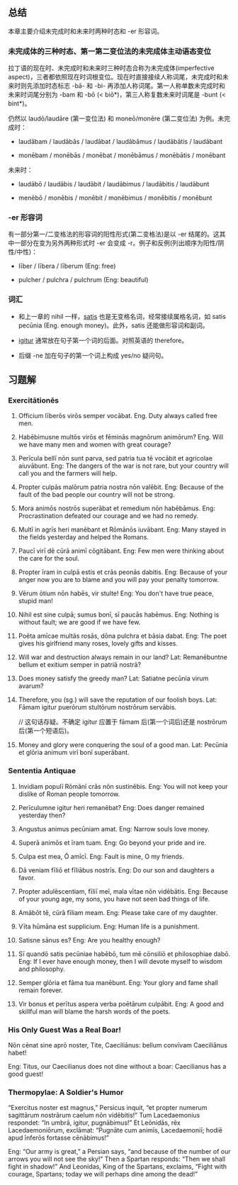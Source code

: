 ## 总结

本章主要介绍未完成时和未来时两种时态和 -er 形容词。

### 未完成体的三种时态、第一第二变位法的未完成体主动语态变位

拉丁语的现在时、未完成时和未来时三种时态合称为未完成体(imperfective aspect)，三者都依照现在时词根变位。现在时直接接续人称词尾，未完成时和未来时则先添加时态标志 -bā- 和 -bi- 再添加人称词尾。第一人称单数未完成时和未来时词尾分别为 -bam 和 -bō (< biō\*)，第三人称复数未来时词尾是 -bunt (< bint\*)。

仍然以 laudō/laudāre (第一变位法) 和 moneō/monēre (第二变位法) 为例。未完成时：

*   laudābam / laudābās / laudābat / laudābāmus / laudābātis / laudābant

*   monēbam / monēbās / monēbat / monēbāmus / monēbātis / monēbant

未来时：

*   laudābō / laudābis / laudābit / laudābimus / laudābitis / laudābunt

*   menēbō / monēbis / monēbit / monēbimus / monēbitis / monēbunt

### -er 形容词

有一部分第一/二变格法的形容词的阳性形式(第二变格法)是以 -er 结尾的。这其中一部分在变为另外两种形式时 -er 会变成 -r。例子和反例(列出顺序为阳性/阴性/中性)：

*   līber / lībera / līberum (Eng: free)

*   pulcher / pulchra / pulchrum (Eng: beautiful)

### 词汇

*   和上一章的 nihil 一样，[satis](https://en.wiktionary.org/wiki/satis#Latin) 也是无变格名词，经常接续属格名词，如 satis pecūnia (Eng. enough money)。此外，satis 还能做形容词和副词。

*   [igitur](https://en.wiktionary.org/wiki/igitur) 通常放在句子第一个词的后面。对照英语的 therefore。

*   后缀 -ne 加在句子的第一个词上构成 yes/no 疑问句。

## 习题解

### Exercitātionēs

1.  Officium līberōs virōs semper vocābat. Eng. Duty always called free men.

2.  Habēbimusne multōs virōs et fēminās magnōrum animōrum?
    Eng. Will we have many men and women with great courage?

3.  Perīcula bellī nōn sunt parva, sed patria tua tē vocābit et agricolae aiuvābunt.
    Eng: The dangers of the war is not rare, but your country will call you and the farmers will help.

4.  Propter culpās malōrum patria nostra nōn valēbit.
    Eng: Because of the fault of the bad people our country will not be strong.

5.  Mora animōs nostrōs superābat et remedium nōn habēbāmus.
    Eng: Procrastination defeated our courage and we had no remedy.

6.  Multī in agrīs heri manēbant et Rōmānōs iuvābant.
    Eng: Many stayed in the fields yesterday and helped the Romans.

7.  Paucī virī dē cūrā animī cōgitābant.
    Eng: Few men were thinking about the care for the soul.

8.  Propter īram in culpā estis et crās peonās dabitis.
    Eng: Because of your anger now you are to blame and you will pay your penalty tomorrow.

9.  Vērum ōtium nōn habēs, vir stulte!
    Eng: You don't have true peace, stupid man!

10. Nihil est sine culpā; sumus bonī, sī paucās habēmus.
    Eng: Nothing is without fault; we are good if we have few.

11. Poēta amīcae multās rosās, dōna pulchra et bāsia dabat.
    Eng: The poet gives his girlfriend many roses, lovely gifts and kisses.

12. Will war and destruction always remain in our land?
    Lat: Remanēbuntne bellum et exitium semper in patriā nostrā?

13. Does money satisfy the greedy man?
    Lat: Satiatne pecūnia virum avarum?

14. Therefore, you (sg.) will save the reputation of our foolish boys.
    Lat: Fāmam igitur puerōrum stultōrum nostrōrum servābis.

    // 这句话存疑。不确定 igitur 应置于 fāmam 后(第一个词后)还是 nostrōrum 后(第一个短语后)。

15. Money and glory were conquering the soul of a good man.
    Lat: Pecūnia et glōria animum virī bonī superābant.

### Sententia Antiquae

1.  Invidiam populī Rōmānī crās nōn sustinēbis.
    Eng: You will not keep your dislike of Roman people tomorrow.

2.  Perīculumne igitur heri remanēbat?
    Eng: Does danger remained yesterday then?

3.  Angustus animus pecūniam amat.
    Eng: Narrow souls love money.

4.  Superā animōs et īram tuam.
    Eng: Go beyond your pride and ire.

5.  Culpa est mea, Ō amīcī.
    Eng: Fault is mine, O my friends.

6.  Dā veniam fīliō et fīliābus nostrīs.
    Eng: Do our son and daughters a favor.

7.  Propter adulēscentiam, fīliī meī, mala vītae nōn vidēbātis.
    Eng: Because of your young age, my sons, you have not seen bad things of life.

8.  Amābōt tē, cūrā fīliam meam.
    Eng: Please take care of my daughter.

9.  Vīta hūmāna est supplicium.
    Eng: Human life is a punishment.

10. Satisne sānus es?
    Eng: Are you healthy enough?

11. Sī quandō satis pecūniae habēbō, tum mē cōnsiliō et philosophiae dabō.
    Eng: If I ever have enough money, then I will devote myself to wisdom and philosophy.

12. Semper glōria et fāma tua manēbunt.
    Eng: Your glory and fame shall remain forever.

13. Vir bonus et perītus aspera verba poētārum culpābit.
    Eng: A good and skillful man will blame the harsh words of the poets.

### His Only Guest Was a Real Boar!

Nōn cēnat sine aprō noster, Tite, Caeciliānus: bellum convīvam Caeciliānus habet!

Eng: Titus, our Caecilianus does not dine without a boar: Caecilianus has a good guest!

### Thermopylae: A Soldier's Humor

“Exercitus noster est magnus,” Persicus inquit, “et propter numerum sagittārum nostrārum caelum nōn vidēbitis!” Tum Lacedaemonius respondet: “In umbrā, igitur, pugnābimus!” Et Leōnidās, rēx Lacedaemoniōrum, exclāmat: “Pugnāte cum animīs, Lacedaemoniī; hodiē apud īnferōs fortasse cēnābimus!”

Eng: “Our army is great,” a Persian says, “and because of the number of our arrows you will not see the sky!” Then a Spartan responds: “Then we shall fight in shadow!” And Leonidas, King of the Spartans, exclaims, “Fight with courage, Spartans; today we will perhaps dine among the dead!”

<!-- vi: se tw=0 nolbr: -->
